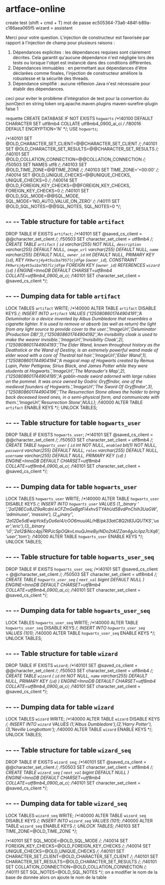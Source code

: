 # artface-online
create test (shift + cmd + T)
mot de passe
ec505364-73a6-484f-b89a-c186aea065f5
wizard = assistant

Merci pour votre question. L'injection de constructeur est favorisée par rapport à l'injection de champ pour plusieurs raisons :
1. Dépendances explicites : les dépendances requises sont clairement décrites. Cela garantit qu'aucune dépendance n'est négligée lors des tests ou lorsque l'objet est instancié dans des conditions différentes.
2. Dépendances immuables : en permettant aux dépendances d'être déclarées comme finales, l'injection de constructeur améliore la robustesse et la sécurité des threads.
3. Dépendance simplifié : aucune réflexion Java n'est nécessaire pour établir des dépendances.

 <plugin> ceci pour eviter le problème d'intégration de test pour la convertion  du jsonOject en string token
                <!--                Prevent test cases errors during Maven building in CI-->
                <groupId>org.apache.maven.plugins</groupId>
                <artifactId>maven-surefire-plugin</artifactId>
                <configuration>
                    <reuseForks>false</reuseForks>
                    <forkCount>1</forkCount>
                </configuration>
</plugin> 

requette
CREATE DATABASE IF NOT EXISTS `hogwarts` /*!40100 DEFAULT CHARACTER SET utf8mb4 COLLATE utf8mb4_0900_ai_ci */ /*!80016 DEFAULT ENCRYPTION='N' */;
USE `hogwarts`;

/*!40101 SET @OLD_CHARACTER_SET_CLIENT=@@CHARACTER_SET_CLIENT */;
/*!40101 SET @OLD_CHARACTER_SET_RESULTS=@@CHARACTER_SET_RESULTS */;
/*!40101 SET @OLD_COLLATION_CONNECTION=@@COLLATION_CONNECTION */;
/*!50503 SET NAMES utf8 */;
/*!40103 SET @OLD_TIME_ZONE=@@TIME_ZONE */;
/*!40103 SET TIME_ZONE='+00:00' */;
/*!40014 SET @OLD_UNIQUE_CHECKS=@@UNIQUE_CHECKS, UNIQUE_CHECKS=0 */;
/*!40014 SET @OLD_FOREIGN_KEY_CHECKS=@@FOREIGN_KEY_CHECKS, FOREIGN_KEY_CHECKS=0 */;
/*!40101 SET @OLD_SQL_MODE=@@SQL_MODE, SQL_MODE='NO_AUTO_VALUE_ON_ZERO' */;
/*!40111 SET @OLD_SQL_NOTES=@@SQL_NOTES, SQL_NOTES=0 */;

--
-- Table structure for table `artifact`
--

DROP TABLE IF EXISTS `artifact`;
/*!40101 SET @saved_cs_client     = @@character_set_client */;
/*!50503 SET character_set_client = utf8mb4 */;
CREATE TABLE `artifact` (
`id` varchar(255) NOT NULL,
`description` varchar(255) DEFAULT NULL,
`image_url` varchar(255) DEFAULT NULL,
`name` varchar(255) DEFAULT NULL,
`owner_id` int DEFAULT NULL,
PRIMARY KEY (`id`),
KEY `FK9wrsj4y4t5uiba7957lcjdfge` (`owner_id`),
CONSTRAINT `FK9wrsj4y4t5uiba7957lcjdfge` FOREIGN KEY (`owner_id`) REFERENCES `wizard` (`id`)
) ENGINE=InnoDB DEFAULT CHARSET=utf8mb4 COLLATE=utf8mb4_0900_ai_ci;
/*!40101 SET character_set_client = @saved_cs_client */;

--
-- Dumping data for table `artifact`
--

LOCK TABLES `artifact` WRITE;
/*!40000 ALTER TABLE `artifact` DISABLE KEYS */;
INSERT INTO `artifact` VALUES ('1250808601744904191','A Deluminator is a device invented by Albus Dumbledore that resembles a cigarette lighter. It is used to remove or absorb (as well as return) the light from any light source to provide cover to the user.','ImageUrl','Deluminator (Production DB)',1),('1250808601744904192','An invisibility cloak is used to make the wearer invisible.','ImageUrl','Invisibility Cloak',2),('1250808601744904193','The Elder Wand, known throughout history as the Deathstick or the Wand of Destiny, is an extremely powerful wand made of elder wood with a core of Thestral tail hair.','ImageUrl','Elder Wand',1),('1250808601744904194','A magical map of Hogwarts created by Remus Lupin, Peter Pettigrew, Sirius Black, and James Potter while they were students at Hogwarts.','ImageUrl','The Marauder\'s Map',2),('1250808601744904195','A goblin-made sword adorned with large rubies on the pommel. It was once owned by Godric Gryffindor, one of the medieval founders of Hogwarts.','ImageUrl','The Sword Of Gryffindor',3),('1250808601744904196','The Resurrection Stone allows the holder to bring back deceased loved ones, in a semi-physical form, and communicate with them.','ImageUrl','Resurrection Stone',NULL);
/*!40000 ALTER TABLE `artifact` ENABLE KEYS */;
UNLOCK TABLES;

--
-- Table structure for table `hogwarts_user`
--

DROP TABLE IF EXISTS `hogwarts_user`;
/*!40101 SET @saved_cs_client     = @@character_set_client */;
/*!50503 SET character_set_client = utf8mb4 */;
CREATE TABLE `hogwarts_user` (
`id` int NOT NULL,
`enabled` bit(1) NOT NULL,
`password` varchar(255) DEFAULT NULL,
`roles` varchar(255) DEFAULT NULL,
`username` varchar(255) DEFAULT NULL,
PRIMARY KEY (`id`)
) ENGINE=InnoDB DEFAULT CHARSET=utf8mb4 COLLATE=utf8mb4_0900_ai_ci;
/*!40101 SET character_set_client = @saved_cs_client */;

--
-- Dumping data for table `hogwarts_user`
--

LOCK TABLES `hogwarts_user` WRITE;
/*!40000 ALTER TABLE `hogwarts_user` DISABLE KEYS */;
INSERT INTO `hogwarts_user` VALUES (1,_binary ' ','$2a$12$8ECo8JZ9aRcdnl.kCFZmGeBgtFl4xhvSTYAhUd58vdPnChIh3UaGW','admin user','massire'),(2,_binary ' ','$2a$12$De5dEwipYckEyDo6el4/cOO6muuIAL/HB/pk33atC8Q2t83JQUTKS','user','eric'),(3,_binary '\0','$2a$12$iNcc4pj7RlPJcSpOQkvLmuQJmeBy/NDo2tAIZZan4gJc/ipz7cXq6','user','tom');
/*!40000 ALTER TABLE `hogwarts_user` ENABLE KEYS */;
UNLOCK TABLES;

--
-- Table structure for table `hogwarts_user_seq`
--

DROP TABLE IF EXISTS `hogwarts_user_seq`;
/*!40101 SET @saved_cs_client     = @@character_set_client */;
/*!50503 SET character_set_client = utf8mb4 */;
CREATE TABLE `hogwarts_user_seq` (
`next_val` bigint DEFAULT NULL
) ENGINE=InnoDB DEFAULT CHARSET=utf8mb4 COLLATE=utf8mb4_0900_ai_ci;
/*!40101 SET character_set_client = @saved_cs_client */;

--
-- Dumping data for table `hogwarts_user_seq`
--

LOCK TABLES `hogwarts_user_seq` WRITE;
/*!40000 ALTER TABLE `hogwarts_user_seq` DISABLE KEYS */;
INSERT INTO `hogwarts_user_seq` VALUES (101);
/*!40000 ALTER TABLE `hogwarts_user_seq` ENABLE KEYS */;
UNLOCK TABLES;

--
-- Table structure for table `wizard`
--

DROP TABLE IF EXISTS `wizard`;
/*!40101 SET @saved_cs_client     = @@character_set_client */;
/*!50503 SET character_set_client = utf8mb4 */;
CREATE TABLE `wizard` (
`id` int NOT NULL,
`name` varchar(255) DEFAULT NULL,
PRIMARY KEY (`id`)
) ENGINE=InnoDB DEFAULT CHARSET=utf8mb4 COLLATE=utf8mb4_0900_ai_ci;
/*!40101 SET character_set_client = @saved_cs_client */;

--
-- Dumping data for table `wizard`
--

LOCK TABLES `wizard` WRITE;
/*!40000 ALTER TABLE `wizard` DISABLE KEYS */;
INSERT INTO `wizard` VALUES (1,'Albus Dumbledore'),(2,'Harry Potter'),(3,'Neville Longbottom');
/*!40000 ALTER TABLE `wizard` ENABLE KEYS */;
UNLOCK TABLES;

--
-- Table structure for table `wizard_seq`
--

DROP TABLE IF EXISTS `wizard_seq`;
/*!40101 SET @saved_cs_client     = @@character_set_client */;
/*!50503 SET character_set_client = utf8mb4 */;
CREATE TABLE `wizard_seq` (
`next_val` bigint DEFAULT NULL
) ENGINE=InnoDB DEFAULT CHARSET=utf8mb4 COLLATE=utf8mb4_0900_ai_ci;
/*!40101 SET character_set_client = @saved_cs_client */;

--
-- Dumping data for table `wizard_seq`
--

LOCK TABLES `wizard_seq` WRITE;
/*!40000 ALTER TABLE `wizard_seq` DISABLE KEYS */;
INSERT INTO `wizard_seq` VALUES (101);
/*!40000 ALTER TABLE `wizard_seq` ENABLE KEYS */;
UNLOCK TABLES;
/*!40103 SET TIME_ZONE=@OLD_TIME_ZONE */;

/*!40101 SET SQL_MODE=@OLD_SQL_MODE */;
/*!40014 SET FOREIGN_KEY_CHECKS=@OLD_FOREIGN_KEY_CHECKS */;
/*!40014 SET UNIQUE_CHECKS=@OLD_UNIQUE_CHECKS */;
/*!40101 SET CHARACTER_SET_CLIENT=@OLD_CHARACTER_SET_CLIENT */;
/*!40101 SET CHARACTER_SET_RESULTS=@OLD_CHARACTER_SET_RESULTS */;
/*!40101 SET COLLATION_CONNECTION=@OLD_COLLATION_CONNECTION */;
/*!40111 SET SQL_NOTES=@OLD_SQL_NOTES */;
on a modifier le nom de la base de donnée
alors on ajoute le nom de la table